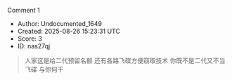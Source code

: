 Comment 1

- Author: Undocumented_1649
- Created: 2025-08-26 15:23:31 UTC
- Score: 3
- ID: nas27qj

> 人家这是给二代预留名额 还有各路飞碟方便窃取技术 你既不是二代又不当飞碟 与你何干
